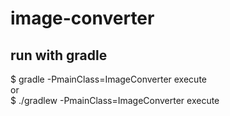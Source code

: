 # image-converter
## run with gradle
$ gradle -PmainClass=ImageConverter execute\
or\
$ ./gradlew -PmainClass=ImageConverter execute
